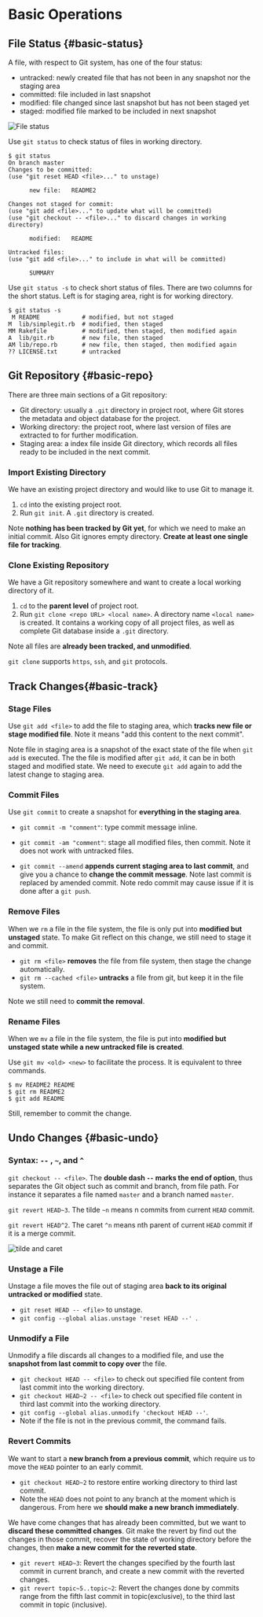 # Basic Operations

## File Status {#basic-status}

A file, with respect to Git system, has one of the four status: 

- untracked: newly created file that has not been in any snapshot nor the staging area
- committed: file included in last snapshot
- modified: file changed since last snapshot but has not been staged yet
- staged: modified file marked to be included in next snapshot

![File status](./res/lifecycle.png)

Use `git status` to check status of files in working directory. 

  ```shell
$ git status
On branch master
Changes to be committed:
  (use "git reset HEAD <file>..." to unstage)

        new file:   README2

Changes not staged for commit:
  (use "git add <file>..." to update what will be committed)
  (use "git checkout -- <file>..." to discard changes in working directory)

        modified:   README

Untracked files:
  (use "git add <file>..." to include in what will be committed)

        SUMMARY
  ```
Use `git status -s` to check short status of files. There are two columns for the short status. Left is for staging area, right is for working directory. 

```shell
$ git status -s
 M README            # modified, but not staged
M  lib/simplegit.rb	 # modified, then staged
MM Rakefile          # modified, then staged, then modified again
A  lib/git.rb        # new file, then staged
AM lib/repo.rb       # new file, then staged, then modified again
?? LICENSE.txt       # untracked
```

## Git Repository {#basic-repo}

There are three main sections of a Git repository:

- Git directory: usually a `.git` directory in project root, where Git stores the metadata and object database for the project. 
- Working directory: the project root, where last version of files are extracted to for further modification. 
- Staging area: a index file inside Git directory, which records all files ready to be included in the next commit. 

### Import Existing Directory

We have an existing project directory and would like to use Git to manage it. 

1. `cd` into the existing project root.
2. Run `git init`. A `.git` directory is created. 

Note **nothing has been tracked by Git yet**, for which we need to make an initial commit. Also Git ignores empty directory. **Create at least one single file for tracking**. 

### Clone Existing Repository

We have a Git repository somewhere and want to create a local working directory of it. 

1. `cd` to the **parent level** of project root. 
2. Run `git clone <repo URL> <local name>`. A directory name `<local name>` is created. It contains a working copy of all project files, as well as complete Git database inside a `.git` directory. 


Note all files are **already been tracked, and unmodified**. 

`git clone` supports `https`, `ssh`, and `git` protocols. 

## Track Changes{#basic-track}

### Stage Files

Use `git add <file>` to add the file to staging area, which **tracks new file or stage modified file**. Note it means "add this content to the next commit". 

Note file in staging area is a snapshot of the exact state of the file when `git add` is executed. The the file is modified after `git add`, it can be in both staged and modified state. We need to execute `git add` again to add the latest change to staging area. 

### Commit Files

Use `git commit` to create a snapshot for **everything in the staging area**. 

- `git commit -m "comment"`: type commit message inline. 
- `git commit -am "comment"`: stage all modified files, then commit. Note it does not work with untracked files. 

- `git commit --amend` **appends current staging area to last commit**, and give you a chance to **change the commit message**. Note last commit is replaced by amended commit. Note redo commit may cause issue if it is done after a `git push`. 

### Remove Files

When we `rm` a file in the file system, the file is only put into **modified but unstaged** state. To make Git reflect on this change, we still need to stage it and commit. 

- `git rm <file>` **removes** the file from file system, then stage the change automatically. 
- `git rm --cached <file>` **untracks** a file from git, but keep it in the file system. 

Note we still need to **commit the removal**. 

### Rename Files

When we `mv` a file in the file system, the file is put into **modified but unstaged state while a new untracked file is created**. 

Use `git mv <old> <new>` to facilitate the process. It is equivalent to three commands. 

```shell
$ mv README2 README
$ git rm README2
$ git add README
```

Still, remember to commit the change. 

## Undo Changes {#basic-undo}

### Syntax: `--` , `~`, and `^`

`git checkout -- <file>`. The **double dash `--` marks the end of option**, thus separates the Git object such as commit and branch, from file path. For instance it separates a file named `master` and a branch named `master`. 

`git revert HEAD~3`. The tilde `~n` means n commits from current `HEAD` commit. 

`git revert HEAD^2`. The caret `^n` means nth parent of current `HEAD` commit if it is a merge commit. 

![tilde and caret](./res/tilde-caret.svg)

### Unstage a File

Unstage a file moves the file out of staging area **back to its original untracked or modified** state. 

- `git reset HEAD -- <file>` to unstage. 
- `git config --global alias.unstage 'reset HEAD --' `.  

### Unmodify a File

Unmodify a file discards all changes to a modified file, and use the **snapshot from last commit to copy over** the file. 

- `git checkout HEAD -- <file>` to check out specified file content from last commit into the working directory.
- `git checkout HEAD~2 -- <file>` to check out specified file content in third last commit into the working directory. 
- `git config --global alias.unmodify 'checkout HEAD --'`. 
- Note if the file is not in the previous commit, the command fails. 

### Revert Commits

We want to start a **new branch from a previous commit**, which require us to move the `HEAD` pointer to an early commit. 

- `git checkout HEAD~2` to restore entire working directory to third last commit. 
- Note the `HEAD` does not point to any branch at the moment which is dangerous. From here we **should make a new branch immediately**. 

We have come changes that has already been committed, but we want to **discard these committed changes**. Git make the revert by find out the changes in those commit, recover the state of working directory before the changes, then **make a new commit for the reverted state**. 

- `git revert HEAD~3`: Revert the changes specified by the fourth last commit in current branch, and create a new commit with the reverted changes.
- `git revert topic~5..topic~2`: Revert the changes done by commits range from the fifth last commit in topic(exclusive), to the third last commit in topic (inclusive).